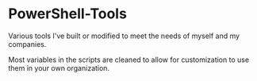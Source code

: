 # PowerShell-Tools
Various tools I've built or modified to meet the needs of myself and my companies.

Most variables in the scripts are cleaned to allow for customization to use them in your own organization.
